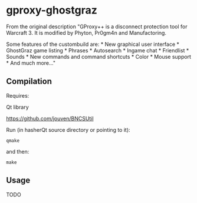 # gproxy-ghostgraz
From the original description "GProxy++ is a disconnect protection tool for Warcraft 3. It is modified by Phyton, Pr0gm4n and Manufactoring.

Some features of the custombuild are: * New graphical user interface * GhostGraz game listing * Phrases * Autosearch * Ingame chat * Friendlist * Sounds * New commands and command shortcuts * Color * Mouse support * And much more..."

Compilation
-----------
Requires:

Qt library

https://github.com/jouven/BNCSUtil

Run (in hasherQt source directory or pointing to it):

    qmake

and then:

    make

Usage
------------------
TODO
